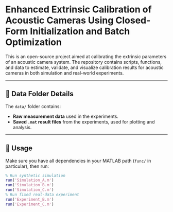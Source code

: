 # Enhanced Extrinsic Calibration of Acoustic Cameras Using Closed-Form Initialization and Batch Optimization
This is an open-source project aimed at calibrating the extrinsic parameters of an acoustic camera system. The repository contains scripts, functions, and data to estimate, validate, and visualize calibration results for acoustic cameras in both simulation and real-world experiments.

---

## 📁 Data Folder Details

The `data/` folder contains:
- **Raw measurement data** used in the experiments.
- **Saved `.mat` result files** from the experiments, used for plotting and analysis.

---

## 🚀 Usage

Make sure you have all dependencies in your MATLAB path (`func/` in particular), then run:

```matlab
% Run synthetic simulation
run('Simulation_A.m')
run('Simulation_B.m')
run('Simulation_C.m')
% Run fixed real-data experiment
run('Experiment_B.m')
run('Experiment_C.m')
```

